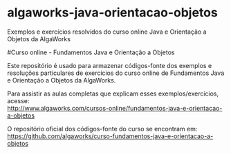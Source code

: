 # algaworks-java-orientacao-objetos
Exemplos e exercícios resolvidos do curso online Java e Orientação a Objetos da AlgaWorks

#Curso online - Fundamentos Java e Orientação a Objetos

Este repositório é usado para armazenar códigos-fonte dos exemplos e resoluções particulares de exercícios do curso online de Fundamentos Java e Orientação a Objetos da AlgaWorks.

Para assistir as aulas completas que explicam esses exemplos/exercícios, acesse:  
http://www.algaworks.com/cursos-online/fundamentos-java-e-orientacao-a-objetos

O repositório oficial dos códigos-fonte do curso se encontram em:  
https://github.com/algaworks/curso-fundamentos-java-e-orientacao-a-objetos 
